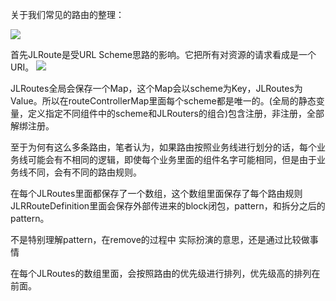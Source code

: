 
关于我们常见的路由的整理：

![](https://user-gold-cdn.xitu.io/2018/3/26/162602099053e6f3?imageView2/0/w/1280/h/960/format/webp/ignore-error/1)

首先JLRoute是受URL Scheme思路的影响。它把所有对资源的请求看成是一个URI。
![](https://user-gold-cdn.xitu.io/2018/3/26/162602098f06672b?imageView2/0/w/1280/h/960/format/webp/ignore-error/1)

JLRoutes全局会保存一个Map，这个Map会以scheme为Key，JLRoutes为Value。所以在routeControllerMap里面每个scheme都是唯一的。(全局的静态变量，定义指定不同组件中的scheme和JLRouters的组合)包含注册，非注册，全部解绑注册。

至于为何有这么多条路由，笔者认为，如果路由按照业务线进行划分的话，每个业务线可能会有不相同的逻辑，即使每个业务里面的组件名字可能相同，但是由于业务线不同，会有不同的路由规则。

在每个JLRoutes里面都保存了一个数组，这个数组里面保存了每个路由规则JLRRouteDefinition里面会保存外部传进来的block闭包，pattern，和拆分之后的pattern。

不是特别理解pattern，在remove的过程中 实际扮演的意思，还是通过比较做事情

在每个JLRoutes的数组里面，会按照路由的优先级进行排列，优先级高的排列在前面。

